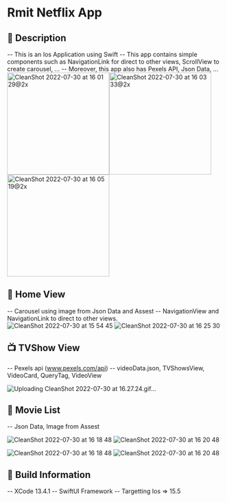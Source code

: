 # Rmit Netflix App

## 📖 Description
-- This is an Ios Application using Swift
-- This app contains simple components such as NavigationLink for direct to other views, ScrollView to create carousel, ...
-- Moreover, this app also has Pexels API, Json Data, ...
<img width="238" alt="CleanShot 2022-07-30 at 16 01 29@2x" src="https://user-images.githubusercontent.com/56668881/181903351-99c8ef89-f89b-483f-bd1f-373dd4685726.png"><img width="238" alt="CleanShot 2022-07-30 at 16 03 33@2x" src="https://user-images.githubusercontent.com/56668881/181903415-528f6d77-753d-489a-9bc9-34cbe664878b.png"><img width="238" alt="CleanShot 2022-07-30 at 16 05 19@2x" src="https://user-images.githubusercontent.com/56668881/181903495-75bcc546-2824-4821-a1f1-a0cef00e5f87.png">


## 🏡 Home View
-- Carousel using image from Json Data and Assest
-- NavigationView and NavigationLink to direct to other views.
![CleanShot 2022-07-30 at 15 54 45](https://user-images.githubusercontent.com/56668881/181903652-1e5c9686-59d9-47ad-a725-7d88ec7c1b68.gif)
![CleanShot 2022-07-30 at 16 25 30](https://user-images.githubusercontent.com/56668881/181904328-bd0faf46-4352-4ae0-960b-6ecac9447957.gif)


## 📺 TVShow View
-- Pexels api (www.pexels.com/api)
-- videoData.json, TVShowsView, VideoCard, QueryTag, VideoView

![Uploading CleanShot 2022-07-30 at 16.27.24.gif…]()


## 🍿 Movie List
-- Json Data, Image from Assest


![CleanShot 2022-07-30 at 16 18 48](https://user-images.githubusercontent.com/56668881/181904067-6630fe70-dddb-4dfa-8cf7-d6ab3c650c8a.gif)
![CleanShot 2022-07-30 at 16 20 48](https://user-images.githubusercontent.com/56668881/181904127-2e361196-cae4-487d-a555-f323b50c53ed.gif)
  
![CleanShot 2022-07-30 at 16 18 48](https://user-images.githubusercontent.com/56668881/181904067-6630fe70-dddb-4dfa-8cf7-d6ab3c650c8a.gif)
![CleanShot 2022-07-30 at 16 20 48](https://user-images.githubusercontent.com/56668881/181904127-2e361196-cae4-487d-a555-f323b50c53ed.gif)


## 🔧 Build Information
-- XCode 13.4.1
-- SwiftUI Framework
-- Targetting Ios => 15.5




